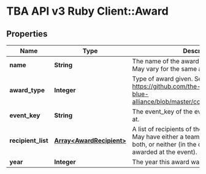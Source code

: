 # TBA API v3 Ruby Client::Award

## Properties
Name | Type | Description | Notes
------------ | ------------- | ------------- | -------------
**name** | **String** | The name of the award as provided by FIRST. May vary for the same award type. | 
**award_type** | **Integer** | Type of award given. See https://github.com/the-blue-alliance/the-blue-alliance/blob/master/consts/award_type.py#L6 | 
**event_key** | **String** | The event_key of the event the award was won at. | 
**recipient_list** | [**Array&lt;AwardRecipient&gt;**](AwardRecipient.md) | A list of recipients of the award at the event. May have either a team_key or an awardee, both, or neither (in the case the award wasn&#39;t awarded at the event). | 
**year** | **Integer** | The year this award was won. | 


